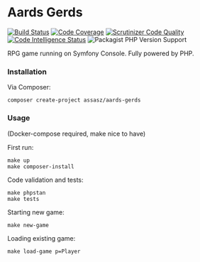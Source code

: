 # Aards Gerds

[![Build Status](https://scrutinizer-ci.com/g/Assasz/aards-gerds/badges/build.png?b=master)](https://scrutinizer-ci.com/g/Assasz/aards-gerds/build-status/master)
[![Code Coverage](https://scrutinizer-ci.com/g/Assasz/aards-gerds/badges/coverage.png?b=master)](https://scrutinizer-ci.com/g/Assasz/aards-gerds/?branch=master)
[![Scrutinizer Code Quality](https://scrutinizer-ci.com/g/Assasz/aards-gerds/badges/quality-score.png?b=master)](https://scrutinizer-ci.com/g/Assasz/aards-gerds/?branch=master)
[![Code Intelligence Status](https://scrutinizer-ci.com/g/Assasz/aards-gerds/badges/code-intelligence.svg?b=master)](https://scrutinizer-ci.com/code-intelligence)
![Packagist PHP Version Support](https://img.shields.io/packagist/php-v/assasz/aards-gerds)

RPG game running on Symfony Console. Fully powered by PHP.

### Installation

Via Composer:
```
composer create-project assasz/aards-gerds
```

### Usage

(Docker-compose required, make nice to have)

First run:
```
make up
make composer-install
```

Code validation and tests:
```
make phpstan
make tests
```

Starting new game:
```
make new-game
```

Loading existing game:
```
make load-game p=Player
```
